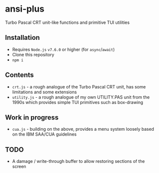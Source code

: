 # ansi-plus

Turbo Pascal CRT unit-like functions and primitive TUI utilities

## Installation

* Requires `Node.js` `v7.6.0` or higher (for `async`/`await`)
* Clone this repository
* `npm i`

## Contents

* `crt.js` - a rough analogue of the Turbo Pascal CRT unit, has some limitations and some extensions
* `utility.js` - a rough analogue of my own UTILITY.PAS unit from the 1990s which provides simple TUI primitives such as box-drawing

## Work in progress

* `cua.js` - building on the above, provides a menu system loosely based on the IBM SAA/CUA guidelines

## TODO

* A damage / write-through buffer to allow restoring sections of the screen
